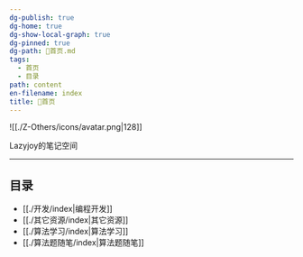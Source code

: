 ```yaml
---
dg-publish: true
dg-home: true
dg-show-local-graph: true
dg-pinned: true
dg-path: 🏡首页.md
tags:
  - 首页
  - 目录
path: content
en-filename: index
title: 🏡首页
---
```

 ![[./Z-Others/icons/avatar.png|128]]
 
Lazyjoy的笔记空间
<center></center>

---
## 目录  
- [[./开发/index|编程开发]]
- [[./其它资源/index|其它资源]]
- [[./算法学习/index|算法学习]]
- [[./算法题随笔/index|算法题随笔]]





